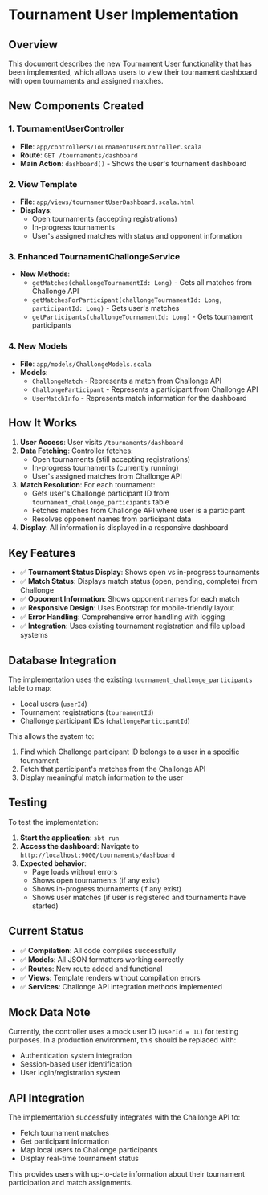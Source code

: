 # Tournament User Implementation

## Overview
This document describes the new Tournament User functionality that has been implemented, which allows users to view their tournament dashboard with open tournaments and assigned matches.

## New Components Created

### 1. TournamentUserController
- **File**: `app/controllers/TournamentUserController.scala`
- **Route**: `GET /tournaments/dashboard`
- **Main Action**: `dashboard()` - Shows the user's tournament dashboard

### 2. View Template
- **File**: `app/views/tournamentUserDashboard.scala.html`
- **Displays**:
  - Open tournaments (accepting registrations)
  - In-progress tournaments
  - User's assigned matches with status and opponent information

### 3. Enhanced TournamentChallongeService
- **New Methods**:
  - `getMatches(challongeTournamentId: Long)` - Gets all matches from Challonge API
  - `getMatchesForParticipant(challongeTournamentId: Long, participantId: Long)` - Gets user's matches
  - `getParticipants(challongeTournamentId: Long)` - Gets tournament participants

### 4. New Models
- **File**: `app/models/ChallongeModels.scala`
- **Models**:
  - `ChallongeMatch` - Represents a match from Challonge API
  - `ChallongeParticipant` - Represents a participant from Challonge API
  - `UserMatchInfo` - Represents match information for the dashboard

## How It Works

1. **User Access**: User visits `/tournaments/dashboard`
2. **Data Fetching**: Controller fetches:
   - Open tournaments (still accepting registrations)
   - In-progress tournaments (currently running)
   - User's assigned matches from Challonge API
3. **Match Resolution**: For each tournament:
   - Gets user's Challonge participant ID from `tournament_challonge_participants` table
   - Fetches matches from Challonge API where user is a participant
   - Resolves opponent names from participant data
4. **Display**: All information is displayed in a responsive dashboard

## Key Features

- ✅ **Tournament Status Display**: Shows open vs in-progress tournaments
- ✅ **Match Status**: Displays match status (open, pending, complete) from Challonge
- ✅ **Opponent Information**: Shows opponent names for each match
- ✅ **Responsive Design**: Uses Bootstrap for mobile-friendly layout
- ✅ **Error Handling**: Comprehensive error handling with logging
- ✅ **Integration**: Uses existing tournament registration and file upload systems

## Database Integration

The implementation uses the existing `tournament_challonge_participants` table to map:
- Local users (`userId`) 
- Tournament registrations (`tournamentId`)
- Challonge participant IDs (`challongeParticipantId`)

This allows the system to:
1. Find which Challonge participant ID belongs to a user in a specific tournament
2. Fetch that participant's matches from the Challonge API
3. Display meaningful match information to the user

## Testing

To test the implementation:

1. **Start the application**: `sbt run`
2. **Access the dashboard**: Navigate to `http://localhost:9000/tournaments/dashboard`
3. **Expected behavior**:
   - Page loads without errors
   - Shows open tournaments (if any exist)
   - Shows in-progress tournaments (if any exist)
   - Shows user matches (if user is registered and tournaments have started)

## Current Status

- ✅ **Compilation**: All code compiles successfully
- ✅ **Models**: All JSON formatters working correctly
- ✅ **Routes**: New route added and functional
- ✅ **Views**: Template renders without compilation errors
- ✅ **Services**: Challonge API integration methods implemented

## Mock Data Note

Currently, the controller uses a mock user ID (`userId = 1L`) for testing purposes. In a production environment, this should be replaced with:
- Authentication system integration
- Session-based user identification
- User login/registration system

## API Integration

The implementation successfully integrates with the Challonge API to:
- Fetch tournament matches
- Get participant information
- Map local users to Challonge participants
- Display real-time tournament status

This provides users with up-to-date information about their tournament participation and match assignments.
